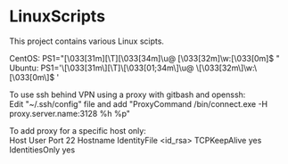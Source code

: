 # LinuxScripts
This project contains various Linux scipts.<br>

CentOS: PS1="\[\033[31m\][\T]\[\033[34m\]\u@ \[\033[32m\]\w:\[\033[0m\]\$ "<br>
Ubuntu: PS1='\\[\033[31m\\][\T]\\[\033[01;34m\\]\u@ \\[\033[32m\\]\w:\\[\033[0m\\]$ '<br>

To use ssh behind VPN using a proxy with gitbash and openssh:<br>
Edit "~/.ssh/config" file and add "ProxyCommand /bin/connect.exe -H proxy.server.name:3128 %h %p"<br>

To add proxy for a specific host only:<br>
Host <custom name>
  User <user>
  Port 22
  Hostname <hostname or ip>
  IdentityFile <id_rsa>
  TCPKeepAlive yes
  IdentitiesOnly yes
